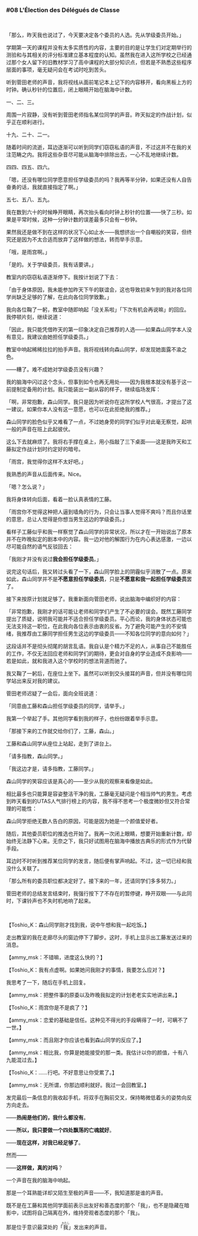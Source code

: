 ### #08 L'Élection des Délégués de Classe

&emsp;

「那么，昨天我也说过了，今天要决定各个委员的人选。先从学级委员开始。」

学期第一天的课程并没有太多实质性的内容，主要的目的是让学生们对定期举行的测验和与其相关的评分标准建立基本程度的认知。虽然我在进入这所学校之已经通过那个女人留下的旧教材学习了高中课程的大部分知识点，但若是不熟悉这些程序层面的事项，毫无疑问会在考试时吃到苦头。

听到菅田老师的声音，我将视线从面前笔记本上记下的内容移开，看向黑板上方的时钟。确认秒针的位置后，闭上眼睛开始在脑海中计数。

一、二、三。

周围一片寂静，没有听到菅田老师指名某位同学的声音。昨天拟定的作战计划，似乎正在顺利进行。

十九、二十、二一。

随着时间的流逝，耳边逐渐可以听到同学们窃窃私语的声音，不过这并不在我的关注范畴之内。我将这些杂音尽可能从脑海中排除出去，一心不乱地继续计数。

四四、四五、四六。

「嗯，还没有哪位同学愿意担任学级委员的吗？我再等半分钟，如果还没有人自告奋勇的话，我就直接指定了啊。」

五七、五八、五九。

我在数到六十的时候睁开眼睛，再次抬头看向时钟上秒针的位置——快了三秒。如果是平常时候，这种一分钟计数的误差最多只会有一秒钟。

果然我还是做不到在这样的状况下心如止水——我想挤出一个自嘲般的笑容，但终究还是因为不太合适而放弃了这样做的想法，转而举手示意。

「哦，是雨宫啊。」

「是的。关于学级委员，我有话要讲。」

教室内的窃窃私语逐渐停下。我按计划说了下去：

「由于身体原因，我未能参加昨天下午的联谊会，这也导致初来乍到的我对各位同学尚缺乏足够的了解，在此向各位同学致歉。」

我向各位鞠了一躬，教室中随即响起「没关系啦」「下次有机会再说嘛」的回应。我停顿片刻，继续说道：

「因此，我只能凭借昨天的第一印象决定自己推荐的人选——如果森山同学本人没有意见，我建议由她担任学级委员。」

教室中响起稀稀拉拉的拍手声音。我将视线转向森山同学，却发现她面露不渝之色。

——糟了。难不成她对学级委员没有兴趣？

我的脑海中闪过这个念头，但事到如今也再无用处——因为我根本就没有基于这一前提制定备用的计划。我只能装出一副从容的样子，继续临场发挥：

「啊，非常抱歉，森山同学。我只是因为听说你在这所学校人气很高，才提出了这一建议。如果你本人没有这一意愿，也可以在此拒绝我的推荐。」

森山同学的脸色似乎又难看了一点，不过她身旁的同学们似乎对此毫无察觉，起哄一般的声音在班上此起彼伏。

这么下去就麻烦了。我将右手撑在桌上，用小指敲了三下桌面——这是我昨天和工藤拟定作战计划时约定好的暗号。

「雨宫，我觉得你这样不太好吧。」

我熟悉的声音从后面传来。Nice。

「嗯？怎么说？」

我将身体转向后面，看着一脸认真表情的工藤。

「雨宫你不觉得这种把人逼到墙角的行为，只会让当事人觉得不爽吗？而且你话里的意思，总让人觉得是你想当男生这边的学级委员。」

看样子工藤似乎和我一样察觉了森山同学的异常状况，所以才在一开始说出了原本并不在昨晚拟定的剧本中的内容。我一边对他的解围行为在内心表达感激，一边以尽可能自然的语气反驳回去：

「我刚才并没有说过**我会担任学级委员**。」

说完这句话后，我又转过头看了一下，森山同学脸上的阴霾似乎消散了一点。原来如此，森山同学并不是**不愿意担任学级委员**，只是**不愿意和我一起担任学级委员**罢了。

接下来按原计划就足够了。我重新面向菅田老师，说出脑海中编织好的内容：

「非常抱歉，我刚才的话可能让老师和同学们产生了不必要的误会。既然工藤同学提出了质疑，说明我可能并不适合担任学级委员。平心而论，我的身体状态可能也无法支持这一职位，在此我向各位表示由衷的反省。为了避免可能产生的不安情绪，我推荐由工藤同学担任男生这边的学级委员——不知各位同学的意向如何？」

这段话并不是彻头彻尾的胡言乱语。我自认是个精力不足的人，从事自己不能胜任的工作，不仅无法回应老师和同学们的期待，更会对自身的学业造成不良影响——若是如此，就和我进入这个学校时的想法背道而驰了。

我又鞠了一躬后，在座位上坐下。虽然可以听到交头接耳的声音，但并没有哪位同学站出来反对我的建议。

菅田老师迟疑了一会后，面向全班说道：

「同意由工藤和森山担任学级委员的同学，请举手。」

我第一个举起了手。其他同学看到我的样子，也纷纷跟着举手示意。

「那接下来的工作就交给你们了，工藤，森山。」

工藤和森山同学从座位上站起，走到了讲台上。

「请多指教，森山同学。」

「我这边才是，请多指教，工藤同学。」

森山同学的笑容应该是真心的——至少从我的观察来看像是如此。

相比最多也只能算是容姿整洁干净的我，工藤毫无疑问是个相当帅气的男生。考虑到昨天看到的UTAS人气排行榜上的内容，我不得不思考一个极度微妙但又符合常理的可能性：

森山同学拒绝无数人告白的原因，可能是因为她是一个颜值爱好者。

随后，其他委员职位的推选也开始了。我再一次闭上眼睛，想要开始重新计数，却始终无法静下心来。无奈之下，我只好试图用在脑海中播放古典乐的形式作为代替手段。

耳边时不时听到推荐某位同学的发言，随后便有掌声响起。不过，这一切已经和我没什么关联了。

「那么所有的委员职位都决定好了。接下来的一年，还请同学们多多努力。」

菅田老师的总结发言结束时，我强行按下了不存在的暂停键，睁开双眼——与此同时，下课铃声也不失时机地响了起来。

&emsp;

【Toshio_K：森山同学刚才找到我，说中午想和我一起吃饭。】

走出教室的我在走廊尽头的窗边停下了脚步。这时，手机上显示出工藤发送过来的消息。

【ammy_msk：不错嘛，进度这么快的？】

【Toshio_K：我有点虚啊。如果她问我刚才的事情，我要怎么应对？】

我思考了一下，随后在手机上回复。

【ammy_msk：把整件事的原委以及昨晚我拟定的计划老老实实地讲出来。】

【Toshio_K：雨宫你是不是疯了？】

【ammy_msk：恋爱的基础是信任。这种见不得光的手段瞒得了一时，可瞒不了一世。】

【ammy_msk：而且刚才你应该也看到森山同学的反应了。】

【ammy_msk：相比我，你算是她能接受的那一类。我估计以你的颜值，十有八九能混过去。】

【Toshio_K：……行吧。不好意思让你受累了。】

【ammy_msk：无所谓，你那边顺利就好。我过一会回教室。】

发完最后一条信息的我收起手机，将双手在胸前交叉，保持略微低着头的姿势向反方向走去。

——**热闹是他们的，我什么都没有**。

——**所以，我只要做一个四处飘荡的亡魂就好**。

——**现在这样，对我已经足够了**。

然而——

——**这样做，真的对吗**？

一个声音在我的脑海中响起。

那是一个耳熟能详却又陌生至极的声音——不，我知道那是谁的声音。

既不是在工藤和其他同学面前表示出友好和善态度的那个「我」，也不是隐藏在暗影中，试图将自己隔离在外，维持旁观者态度的那个「我」。

那是位于意识最深处的「<ruby>我<rt>わたし</rt></ruby>」发出来的声音。
